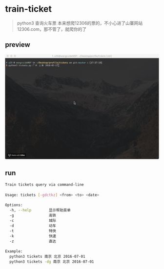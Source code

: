 # train-ticket

> python3 查询火车票
> 本来想爬12306的票的，不小心进了山寨网站 12306.com，那不管了，就爬你的了

## preview
![Screenshot](./static/demo.gif)

## run

``` bash
Train tickets query via command-line

Usage: tickets [-gdctkz] <from> <to> <date>

Options:
  -h, --help        显示帮助菜单
  -g                高铁
  -c                城际
  -d                动车
  -t                特快
  -k                快速
  -z                直达

Example:
  python3 tickets 南京 北京 2016-07-01
  python3 tickets -dg 南京 北京 2016-07-01

```
